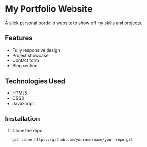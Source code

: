 # My Portfolio Website

A slick personal portfolio website to show off my skills and projects.

## Features
- Fully responsive design
- Project showcase
- Contact form
- Blog section

## Technologies Used
- HTML5
- CSS3
- JavaScript

## Installation
1. Clone the repo:
   ```sh
   git clone https://github.com/yourusername/your-repo.git
